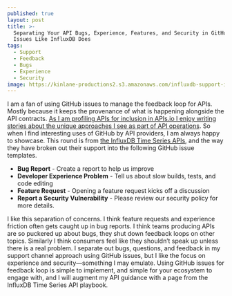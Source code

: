```yaml
---
published: true
layout: post
title: >-
  Separating Your API Bugs, Experience, Features, and Security in GitHub Support
  Issues Like InfluxDB Does
tags:
  - Support
  - Feedback
  - Bugs
  - Experience
  - Security
image: https://kinlane-productions2.s3.amazonaws.com/influxdb-support-issues.png
---
```

I am a fan of using GitHub issues to manage the feedback loop for APIs. Mostly because it keeps the provenance of what is happening alongside the API contracts. [As I am profiling APIs for inclusion in APIs.io I enjoy writing stories about the unique approaches I see as part of API operations](https://apis.io/2024/09/25/profiling-influxdb-time-series/).  So when I find interesting uses of GitHub by API providers, I am always happy to showcase. This round is from [the InfluxDB Time Series APIs](https://github.com/influxdata/influxdb/issues/new/choose/), and the way they have broken out their support into the following GitHub issue templates.

- **Bug Report** - Create a report to help us improve
- **Developer Experience Problem** - Tell us about slow builds, tests, and code editing
- **Feature Request** - Opening a feature request kicks off a discussion
- **Report a Security Vulnerability** - Please review our security policy for more details.

I like this separation of concerns. I think feature requests and experience friction often gets caught up in bug reports. I think teams producing APIs are so puckered up about bugs, they shut down feedback loops on other topics. Similarly I think consumers feel like they shouldn’t speak up unless there is a real problem. I separate out bugs, questions, and feedback in my support channel approach using GitHub issues, but I like the focus on experience and security—something I may emulate. Using GitHub issues for feedback loop is simple to implement, and simple for your ecosystem to engage with, and I will augment my API guidance with a page from the InfluxDB Time Series API playbook.